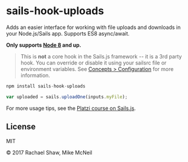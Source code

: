 # sails-hook-uploads

Adds an easier interface for working with file uploads and downloads in your Node.js/Sails app.  Supports ES8 async/await.

**Only supports [Node 8](https://nodejs.org) and up.**

> This is **not** a core hook in the Sails.js framework -- it is a 3rd party hook.  You can override or disable it using your sailsrc file or environment variables.  See [Concepts > Configuration](http://sailsjs.com/docs/concepts/configuration) for more information.


```js
npm install sails-hook-uploads
```

```js
var uploaded = sails.uploadOne(inputs.myFile);
```

For more usage tips, see the [Platzi course on Sails.js](https://courses.platzi.com).


## License

MIT

&copy; 2017  Rachael Shaw, Mike McNeil
